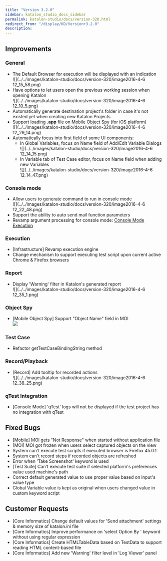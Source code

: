 ```yaml
---
title: "Version 3.2.0" 
sidebar: katalon_studio_docs_sidebar
permalink: katalon-studio/docs/version-320.html 
redirect_from: "/display/KD/Version+3.2.0" 
description: 
---
```

Improvements
------------

### General

*   The Default Browser for execution will be displayed with an indication  
    ![](../../images/katalon-studio/docs/version-320/image2016-4-6 12_15_58.png)
*   Have options to let users open the previous working session when opening Katalon  
    ![](../../images/katalon-studio/docs/version-320/image2016-4-6 12_10_5.png)
*   Automatically generate destination project's folder in case it's not existed yet when creating new Katalon Projects
*   Support loading **.app** file on Mobile Object Spy (for iOS platform)  
    ![](../../images/katalon-studio/docs/version-320/image2016-4-6 12_29_14.png)
*   Automatically focus into first field of some UI components:
    *   In Global Variables, focus on Name field of Add/Edit Variable Dialogs  
        ![](../../images/katalon-studio/docs/version-320/image2016-4-6 12_14_15.png)
    *   In Variable tab of Test Case editor, focus on Name field when adding new Variables   
        ![](../../images/katalon-studio/docs/version-320/image2016-4-6 12_14_47.png)

### Console mode

*   Allow users to generate command to run in console mode  
    ![](../../images/katalon-studio/docs/version-320/image2016-4-6 12_22_48.png)
*   Support the ability to auto send mail function parameters
*   Revamp argument processing for console mode: [Console Mode Execution](/display/KD/Console+Mode+Execution)

### Execution

*   \[Infrastructure\] Revamp execution engine
*   Change mechanism to support executing test script upon current active Chrome & Firefox browsers  
    

### Report

*   Display 'Warning' filter in Katalon's generated report  
    ![](../../images/katalon-studio/docs/version-320/image2016-4-6 12_35_1.png)

### Object Spy

*   \[Mobile Object Spy\] Support "Object Name" field in MOI  
    ![](../../images/katalon-studio/docs/version-320/object_name.png)

### Test Case

*   Refactor getTestCaseBindingString method

### Record/Playback

*   \[Record\] Add tooltip for recorded actions  
    ![](../../images/katalon-studio/docs/version-320/image2016-4-6 12_38_25.png)

### qTest Integration

*   \[Console Mode\] 'qTest' logs will not be displayed if the test project has no integration with qTest

Fixed Bugs
----------

*   \[Mobile\] MOI gets "Not Response" when started without application file
*   \[MOI\] MOI got frozen when users select captured objects on the view
*   System can't execute test scripts if executed browser is Firefox 45.0.1
*   System can't record steps if recorded objects are refreshed
*   Error when 'Take Screenshot' keyword is used
*   \[Test Suite\] Can't execute test suite if selected platform's preferences value used machine's path
*   Correct default generated value to use proper value based on input's value type
*   Global Variable value is kept as original when users changed value in custom keyword script

Customer Requests
-----------------

*   \[Core Informatics\] Change default values for 'Send attachment' settings & memory size of katalon.ini file
*   \[Core Informatics\] Improve performance on 'select Option By ' keyword without using regular expression
*   \[Core Informatics\] Create HTMLTableData based on TestData to support reading HTML content-based file
*   \[Core Informatics\] Add new 'Warning' filter level in 'Log Viewer' panel